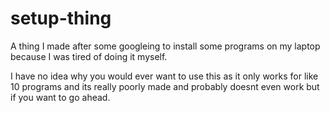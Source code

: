 # setup-thing
A thing I made after some googleing to install some programs on my laptop because I was tired of doing it myself.

I have no idea why you would ever want to use this as it only works for like 10 programs and its really poorly made and probably doesnt even work but if you want to go ahead.
